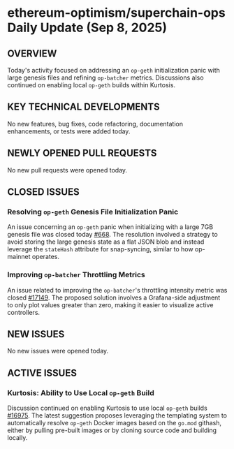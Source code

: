 # ethereum-optimism/superchain-ops Daily Update (Sep 8, 2025)
## OVERVIEW 
Today's activity focused on addressing an `op-geth` initialization panic with large genesis files and refining `op-batcher` metrics. Discussions also continued on enabling local `op-geth` builds within Kurtosis.

## KEY TECHNICAL DEVELOPMENTS

No new features, bug fixes, code refactoring, documentation enhancements, or tests were added today.

## NEWLY OPENED PULL REQUESTS
No new pull requests were opened today.

## CLOSED ISSUES

### Resolving `op-geth` Genesis File Initialization Panic
An issue concerning an `op-geth` panic when initializing with a large 7GB genesis file was closed today [#668](https://github.com/ethereum-optimism/superchain-ops/issues/668). The resolution involved a strategy to avoid storing the large genesis state as a flat JSON blob and instead leverage the `stateHash` attribute for snap-syncing, similar to how op-mainnet operates.

### Improving `op-batcher` Throttling Metrics
An issue related to improving the `op-batcher`'s throttling intensity metric was closed [#17149](https://github.com/ethereum-optimism/superchain-ops/issues/17149). The proposed solution involves a Grafana-side adjustment to only plot values greater than zero, making it easier to visualize active controllers.

## NEW ISSUES
No new issues were opened today.

## ACTIVE ISSUES

### Kurtosis: Ability to Use Local `op-geth` Build
Discussion continued on enabling Kurtosis to use local `op-geth` builds [#16975](https://github.com/ethereum-optimism/superchain-ops/issues/16975). The latest suggestion proposes leveraging the templating system to automatically resolve `op-geth` Docker images based on the `go.mod` githash, either by pulling pre-built images or by cloning source code and building locally.